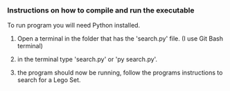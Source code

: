 ### Instructions on how to compile and run the executable

To run program you will need Python installed.

1. Open a terminal in the folder that has the 'search.py' file. (I use Git Bash terminal)

2. in the terminal type 'search.py' or 'py search.py'.

3. the program should now be running, follow the programs instructions to search for a Lego Set.
